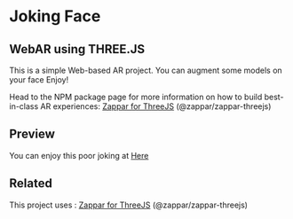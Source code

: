 # Joking Face

## WebAR using THREE.JS

This is a simple Web-based AR project.
You can augment some models on your face
Enjoy!

Head to the NPM package page for more information on how to build best-in-class AR experiences: [Zappar for ThreeJS](https://www.npmjs.com/package/@zappar/zappar-threejs) (@zappar/zappar-threejs)

## Preview
You can enjoy this poor joking at [Here](https://joking-face.web.app)

## Related
This project uses : [Zappar for ThreeJS](https://www.npmjs.com/package/@zappar/zappar-threejs) (@zappar/zappar-threejs)
